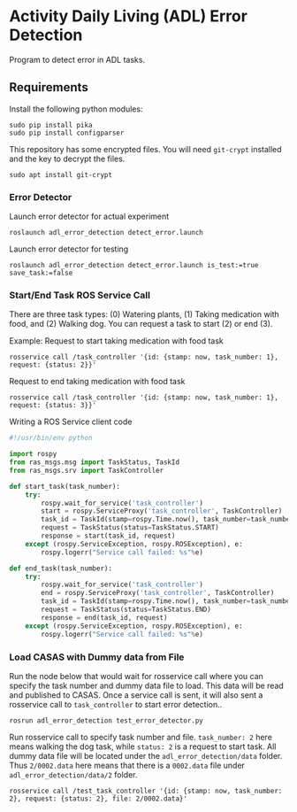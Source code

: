# Activity Daily Living (ADL) Error Detection
Program to detect error in ADL tasks.

## Requirements
Install the following python modules:
```
sudo pip install pika
sudo pip install configparser
```

This repository has some encrypted files. You will need `git-crypt` installed and the key to decrypt the files.
```
sudo apt install git-crypt
```

### Error Detector
Launch error detector for actual experiment
```
roslaunch adl_error_detection detect_error.launch
```

Launch error detector for testing
```
roslaunch adl_error_detection detect_error.launch is_test:=true save_task:=false
```

### Start/End Task ROS Service Call
There are three task types: (0) Watering plants, (1) Taking medication with food, and (2) Walking dog. You can request a task to start (2) or end (3).

Example:
Request to start taking medication with food task
```
rosservice call /task_controller '{id: {stamp: now, task_number: 1}, request: {status: 2}}'
```

Request to end taking medication with food task
```
rosservice call /task_controller '{id: {stamp: now, task_number: 1}, request: {status: 3}}'
```

Writing a ROS Service client code
```python
#!/usr/bin/env python

import rospy
from ras_msgs.msg import TaskStatus, TaskId
from ras_msgs.srv import TaskController

def start_task(task_number):
    try:
        rospy.wait_for_service('task_controller')
        start = rospy.ServiceProxy('task_controller', TaskController)
        task_id = TaskId(stamp=rospy.Time.now(), task_number=task_number)
        request = TaskStatus(status=TaskStatus.START)
        response = start(task_id, request)
    except (rospy.ServiceException, rospy.ROSException), e:
        rospy.logerr("Service call failed: %s"%e)

def end_task(task_number):
    try:
        rospy.wait_for_service('task_controller')
        end = rospy.ServiceProxy('task_controller', TaskController)
        task_id = TaskId(stamp=rospy.Time.now(), task_number=task_number)
        request = TaskStatus(status=TaskStatus.END)
        response = end(task_id, request)
    except (rospy.ServiceException, rospy.ROSException), e:
        rospy.logerr("Service call failed: %s"%e)
```

### Load CASAS with Dummy data from File
Run the node below that would wait for rosservice call where you can specify the task number and dummy data file to load. This data will be read and published to CASAS. Once a service call is sent, it will also sent a rosservice call to `task_controller` to start error detection..
```
rosrun adl_error_detection test_error_detector.py
```

Run rosservice call to specify task number and file. `task_number: 2` here means walking the dog task, while `status: 2` is a request to start task. All dummy data file will be located under the `adl_error_detection/data` folder. Thus `2/0002.data` here means that there is a `0002.data` file under `adl_error_detection/data/2` folder.
```
rosservice call /test_task_controller '{id: {stamp: now, task_number: 2}, request: {status: 2}, file: 2/0002.data}'
```
